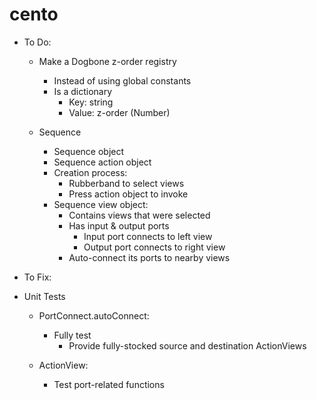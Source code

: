 cento
=====

* To Do:
  * Make a Dogbone z-order registry
    * Instead of using global constants
    * Is a dictionary
      * Key: string
      * Value: z-order (Number)

  * Sequence
    * Sequence object
    * Sequence action object
    * Creation process:
      * Rubberband to select views
      * Press action object to invoke
    * Sequence view object:
      * Contains views that were selected
      * Has input & output ports
        * Input port connects to left view
        * Output port connects to right view
      * Auto-connect its ports to nearby views
      
* To Fix:

* Unit Tests
  * PortConnect.autoConnect: 
    * Fully test 
      * Provide fully-stocked source and destination ActionViews

  * ActionView:
    * Test port-related functions
    